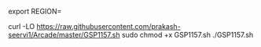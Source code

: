 export REGION=

curl -LO https://raw.githubusercontent.com/prakash-seervi1/Arcade/master/GSP1157.sh
sudo chmod +x GSP1157.sh
./GSP1157.sh